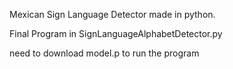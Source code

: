 Mexican Sign Language Detector made in python.

Final Program in SignLanguageAlphabetDetector.py

need to download model.p to run the program
